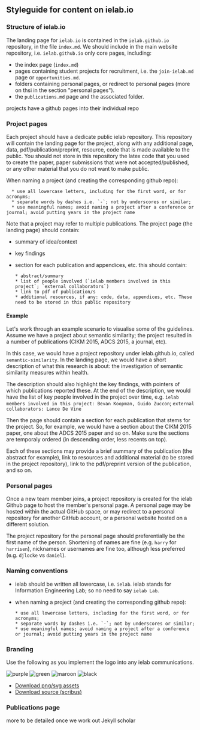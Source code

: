## Styleguide for content on ielab.io

### Structure of ielab.io

The landing page for `ielab.io` is contained in the `ielab.github.io` repository, in the file `index.md`.
We should include in the main website repository, i.e. `ielab.github.io` only core pages, including:

  * the index page (`index.md`)
  * pages containing student projects for recruitment, i.e. the `join-ielab.md` page or `opportunities.md`.
  * folders containing personal pages, or redirect to personal pages (more on thsi in the section "personal pages").
  * the `publications.md` page and the associated folder.

projects have a github pages into their individual repo

### Project pages

Each project should have a dedicate public ielab repository. 
This repository will contain the landing page for the project, along with any additional page, data, pdf/publication/preprint, resource, code that is made available to the public. 
You should not store in this repository the latex code that you used to create the paper, paper submissions that were not accepted/published, or any other material that you do not want to make public.

When naming a project (and creating the corresponding github repo):

      * use all lowercase letters, including for the first word, or for acronyms;
      * separate words by dashes i.e. `-`; not by underscores or similar;
      * use meaningful names; avoid naming a project after a conference or journal; avoid putting years in the project name

Note that a project may refer to multiple publications. The project page (the landing page) should contain:

* summary of idea/context
* key findings
* section for each publication and appendices, etc. this should contain:

      * abstract/summary
      * list of people involved (`ielab members involved in this project`; `external collaborators`)
      * link to pdf of publication/s
      * additional resources, if any: code, data, appendices, etc. These need to be stored in this public repository


#### Example

Let's work through an example scenario to visualise some of the guidelines. Assume we have a project about semantic similarity; the project resulted in a number of publications (CIKM 2015, ADCS 2015, a journal, etc). 

In this case, we would have a project repository under ielab.github.io, called `semantic-similarity`. In the landing page, we would have a short description of what this research is about: the investigation of semantic similarity measures within health.

The description should also highlight the key findings, with pointers of which publications reported these.
At the end of the description, we would have the list of key people involved in the project over time, e.g. `ielab members involved in this project: Bevan Koopman, Guido Zuccon`; `external collaborators: Lance De Vine`

Then the page should contain a section for each publication that stems for the project. So, for example, we would have a section about the CIKM 2015 paper, one about the ADCS 2015 paper and so on. Make sure the sections are temporaly ordered (in descending order, less recents on top).

Each of these sections may provide a brief summary of the publication (the abstract for example), link to resources and additional material (to be stored in the project repository), link to the pdf/preprint version of the publication, and so on.

### Personal pages

Once a new team member joins, a project repository is created for the ielab Github page to host the member's personal page. A personal page may be hosted within the actual GitHub space, or may redirect to a personal repository for another GitHub account, or a personal website hosted on a different solution. 

The project repository for the personal page should preferentially be the first name of the person. Shortening of names are fine (e.g. `harry` for `harrisen`), nicknames or usernames are fine too, although less preferred (e.g. `djlocke` vs `daniel`).

### Naming conventions

* ielab should be written all lowercase, i.e. `ielab`. ielab stands for Information Engineering Lab; so no need to say `ielab Lab`.
* when naming a project (and creating the corresponding github repo):
      
      * use all lowercase letters, including for the first word, or for acronyms;
      * separate words by dashes i.e. `-`; not by underscores or similar;
      * use meaningful names; avoid naming a project after a conference or journal; avoid putting years in the project name

### Branding

Use the following as you implement the logo into any ielab communications.

![purple](images/ielab-page001.png)
![green](images/ielab-page002.png)
![maroon](images/ielab-page003.png)
![black](images/ielab-page004.png)

 - [Download png/svg assets](ielab_logos.zip)
 - [Download source (scribus)](ielab.sla)

### Publications page

more to be detailed once we work out Jekyll scholar
